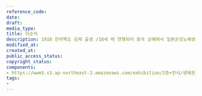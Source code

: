 ```yaml
---
reference_code: 
date: 
draft: 
media_type: 
title: 이순덕
description: 1918 전라북도 김제 출생 /18세 때 연행되어 중국 상해에서 일본군성노예생활
modified_at: 
created_at: 
public_access_status: 
copyright_status: 
components:
- https://wwm3.s3.ap-northeast-2.amazonaws.com/exhibition/2층+전시/생애관/할머니들/이순덕.JPG
tags:
- 
---
```

